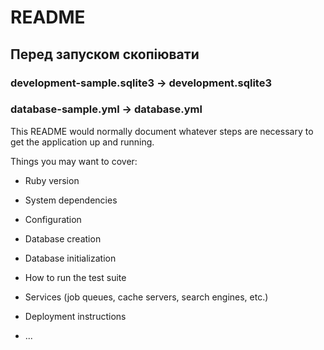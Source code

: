 # README

## Перед запуском скопіювати
### development-sample.sqlite3 → development.sqlite3
### database-sample.yml → database.yml

This README would normally document whatever steps are necessary to get the
application up and running.

Things you may want to cover:

* Ruby version

* System dependencies

* Configuration

* Database creation

* Database initialization

* How to run the test suite

* Services (job queues, cache servers, search engines, etc.)

* Deployment instructions

* ...
